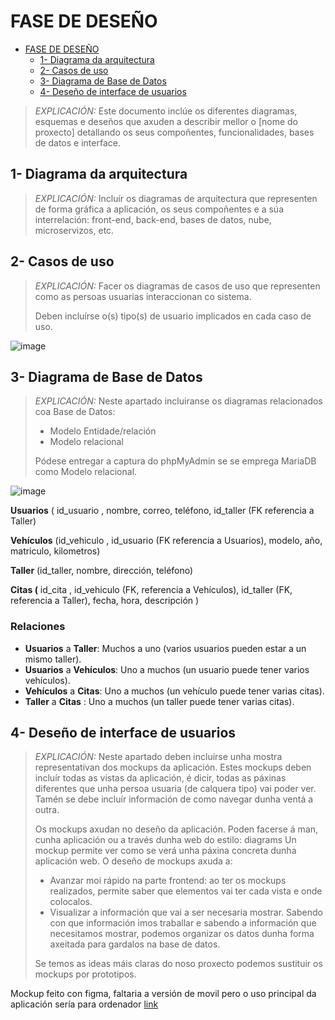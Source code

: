 # FASE DE DESEÑO

- [FASE DE DESEÑO](#fase-de-deseño)
  - [1- Diagrama da arquitectura](#1--diagrama-da-arquitectura)
  - [2- Casos de uso](#2--casos-de-uso)
  - [3- Diagrama de Base de Datos](#3--diagrama-de-base-de-datos)
  - [4- Deseño de interface de usuarios](#4--deseño-de-interface-de-usuarios)

> *EXPLICACIÓN:* Este documento inclúe os diferentes diagramas, esquemas e deseños que axuden a describir mellor o [nome do proxecto] detallando os seus compoñentes, funcionalidades, bases de datos e interface.

## 1- Diagrama da arquitectura

> *EXPLICACIÓN:* Incluír os diagramas de arquitectura que representen de forma gráfica a aplicación, os seus compoñentes e a súa interrelación: front-end, back-end, bases de datos, nube, microservizos, etc.

## 2- Casos de uso

> *EXPLICACIÓN:* Facer os diagramas de casos de uso que representen como as persoas usuarias interaccionan co sistema.
>
>Deben incluírse o(s) tipo(s) de usuario implicados en cada caso de uso.

![image](https://github.com/user-attachments/assets/7fe8dd17-d065-40f6-a84d-15dae5c2d97d)


## 3- Diagrama de Base de Datos

> *EXPLICACIÓN:* Neste apartado incluiranse os diagramas relacionados coa Base de Datos:
>
> - Modelo Entidade/relación
> - Modelo relacional
>
> Pódese entregar a captura do phpMyAdmin se se emprega MariaDB como Modelo relacional.



![image](https://github.com/user-attachments/assets/44ec5a69-b3de-4063-b383-b16b5d0bda49)


**Usuarios** ( id_usuario , nombre, correo, teléfono, id_taller (FK referencia a Taller)

**Vehículos** (id_vehiculo , id_usuario (FK referencia a Usuarios), modelo, año, matriculo, kilometros)

**Taller** (id_taller, nombre, dirección, teléfono)

**Citas (** id_cita , id_vehiculo (FK, referencia a Vehículos), id_taller (FK, referencia a Taller), fecha, hora, descripción )

### **Relaciones**

- **Usuarios** a **Taller**: Muchos a uno (varios usuarios pueden estar a un mismo taller).
- **Usuarios** a **Vehículos**: Uno a muchos (un usuario puede tener varios vehículos).
- **Vehículos** a **Citas**: Uno a muchos (un vehículo puede tener varias citas).
- **Taller**  a **Citas** : Uno a muchos (un taller puede tener varias citas).

  
## 4- Deseño de interface de usuarios

> *EXPLICACIÓN:* Neste apartado deben incluírse unha mostra representativan dos mockups da aplicación. Estes mockups deben incluír todas as vistas da aplicación, é dicir, todas as páxinas diferentes que unha persoa usuaria (de calquera tipo) vai poder ver. Tamén se debe incluír información de como navegar dunha ventá a outra.
>
> Os mockups axudan no deseño da aplicación. Poden facerse á man, cunha aplicación ou a través dunha web do estilo: diagrams Un mockup permite ver como se verá unha páxina concreta dunha aplicación web. O deseño de mockups axuda a:
>
> - Avanzar moi rápido na parte frontend: ao ter os mockups realizados, permite saber que elementos vai ter cada vista e onde colocalos.
> - Visualizar a información que vai a ser necesaria mostrar. Sabendo con que información imos traballar e sabendo a información que necesitamos mostrar, podemos organizar os datos dunha forma axeitada para gardalos na base de datos.
>
> Se temos as ideas máis claras do noso proxecto podemos sustituir os mockups por prototipos.


Mockup feito con figma, faltaria a versión de movil pero o uso principal da aplicación sería para ordenador [link](https://www.figma.com/design/Rke6YFKyoGgpY2LTTlct7r/Untitled?node-id=0-1&t=VIk5YrQiSYUgi63B-1)
